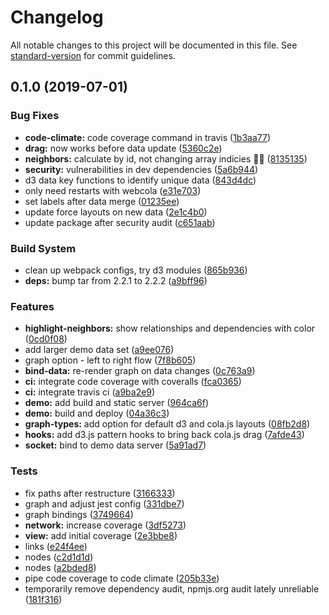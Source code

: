 # Changelog

All notable changes to this project will be documented in this file. See [standard-version](https://github.com/conventional-changelog/standard-version) for commit guidelines.

## 0.1.0 (2019-07-01)


### Bug Fixes

* **code-climate:** code coverage command in travis ([1b3aa77](https://github.com/julie-ng/newtonjs-graph/commit/1b3aa77))
* **drag:** now works before data update ([5360c2e](https://github.com/julie-ng/newtonjs-graph/commit/5360c2e))
* **neighbors:** calculate by id, not changing array indicies 🤦‍♀️ ([8135135](https://github.com/julie-ng/newtonjs-graph/commit/8135135))
* **security:** vulnerabilities in dev dependencies ([5a6b944](https://github.com/julie-ng/newtonjs-graph/commit/5a6b944))
* d3 data key functions to identify unique data ([843d4dc](https://github.com/julie-ng/newtonjs-graph/commit/843d4dc))
* only need restarts with webcola ([e31e703](https://github.com/julie-ng/newtonjs-graph/commit/e31e703))
* set labels after data merge ([01235ee](https://github.com/julie-ng/newtonjs-graph/commit/01235ee))
* update force layouts on new data ([2e1c4b0](https://github.com/julie-ng/newtonjs-graph/commit/2e1c4b0))
* update package after security audit ([c651aab](https://github.com/julie-ng/newtonjs-graph/commit/c651aab))


### Build System

* clean up webpack configs, try d3 modules ([865b936](https://github.com/julie-ng/newtonjs-graph/commit/865b936))
* **deps:** bump tar from 2.2.1 to 2.2.2 ([a9bff96](https://github.com/julie-ng/newtonjs-graph/commit/a9bff96))


### Features

* **highlight-neighbors:** show relationships and dependencies with color ([0cd0f08](https://github.com/julie-ng/newtonjs-graph/commit/0cd0f08))
* add larger demo data set ([a9ee076](https://github.com/julie-ng/newtonjs-graph/commit/a9ee076))
* graph option - left to right flow ([7f8b605](https://github.com/julie-ng/newtonjs-graph/commit/7f8b605))
* **bind-data:** re-render graph on data changes ([0c763a9](https://github.com/julie-ng/newtonjs-graph/commit/0c763a9))
* **ci:** integrate code coverage with coveralls ([fca0365](https://github.com/julie-ng/newtonjs-graph/commit/fca0365))
* **ci:** integrate travis ci ([a9ba2e9](https://github.com/julie-ng/newtonjs-graph/commit/a9ba2e9))
* **demo:** add build and static server ([964ca6f](https://github.com/julie-ng/newtonjs-graph/commit/964ca6f))
* **demo:** build and deploy ([04a36c3](https://github.com/julie-ng/newtonjs-graph/commit/04a36c3))
* **graph-types:** add option for default d3 and cola.js layouts ([08fb2d8](https://github.com/julie-ng/newtonjs-graph/commit/08fb2d8))
* **hooks:** add d3.js pattern hooks to bring back cola.js drag ([7afde43](https://github.com/julie-ng/newtonjs-graph/commit/7afde43))
* **socket:** bind to demo data server ([5a91ad7](https://github.com/julie-ng/newtonjs-graph/commit/5a91ad7))


### Tests

* fix paths after restructure ([3166333](https://github.com/julie-ng/newtonjs-graph/commit/3166333))
* graph and adjust jest config ([331dbe7](https://github.com/julie-ng/newtonjs-graph/commit/331dbe7))
* graph bindings ([3749664](https://github.com/julie-ng/newtonjs-graph/commit/3749664))
* **network:** increase coverage ([3df5273](https://github.com/julie-ng/newtonjs-graph/commit/3df5273))
* **view:** add initial coverage ([2e3bbe8](https://github.com/julie-ng/newtonjs-graph/commit/2e3bbe8))
* links ([e24f4ee](https://github.com/julie-ng/newtonjs-graph/commit/e24f4ee))
* nodes ([c2d1d1d](https://github.com/julie-ng/newtonjs-graph/commit/c2d1d1d))
* nodes ([a2bded8](https://github.com/julie-ng/newtonjs-graph/commit/a2bded8))
* pipe code coverage to code climate ([205b33e](https://github.com/julie-ng/newtonjs-graph/commit/205b33e))
* temporarily remove dependency audit, npmjs.org audit lately unreliable ([181f316](https://github.com/julie-ng/newtonjs-graph/commit/181f316))
